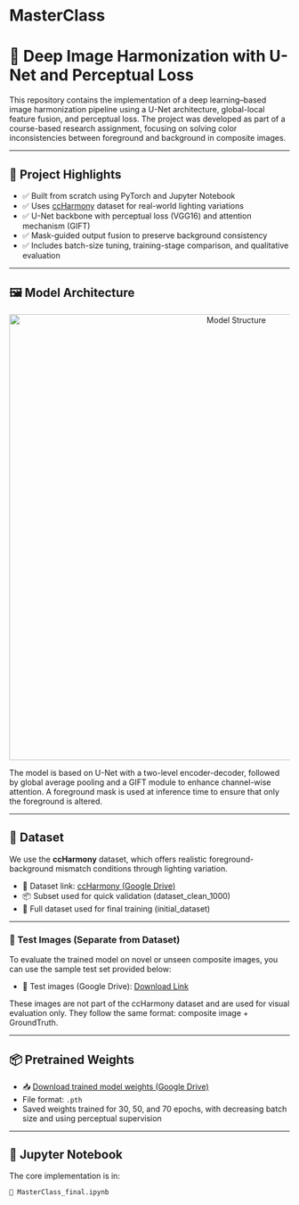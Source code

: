 # MasterClass
# 🎨 Deep Image Harmonization with U-Net and Perceptual Loss

This repository contains the implementation of a deep learning–based image harmonization pipeline using a U-Net architecture, global-local feature fusion, and perceptual loss. The project was developed as part of a course-based research assignment, focusing on solving color inconsistencies between foreground and background in composite images.

---

## 📌 Project Highlights

- ✅ Built from scratch using PyTorch and Jupyter Notebook
- ✅ Uses [ccHarmony](https://github.com/bcmi/ImageHarmonizationDataset-ccHarmony) dataset for real-world lighting variations
- ✅ U-Net backbone with perceptual loss (VGG16) and attention mechanism (GIFT)
- ✅ Mask-guided output fusion to preserve background consistency
- ✅ Includes batch-size tuning, training-stage comparison, and qualitative evaluation

---

## 🖼️ Model Architecture

<div align="center">
  <img src="mastercalss-.drawio.png" alt="Model Structure" width="800"/>
</div>

The model is based on U-Net with a two-level encoder-decoder, followed by global average pooling and a GIFT module to enhance channel-wise attention. A foreground mask is used at inference time to ensure that only the foreground is altered.

---

## 📁 Dataset

We use the **ccHarmony** dataset, which offers realistic foreground-background mismatch conditions through lighting variation.

- 🔗 Dataset link: [ccHarmony (Google Drive)](https://drive.google.com/drive/folders/1ADh3RAN5EKQmeuCtDKtzkl-kJIB4JbAU?usp=drive_link)
- 📦 Subset used for quick validation (dataset_clean_1000)
- 🧪 Full dataset used for final training (initial_dataset)

---

### 📸 Test Images (Separate from Dataset)

To evaluate the trained model on novel or unseen composite images, you can use the sample test set provided below:

- 📁 Test images (Google Drive): [Download Link](https://drive.google.com/drive/folders/1S3UmYg7Dx2bIB9s5P4-QoXFIhHeu2306?usp=sharing)

These images are not part of the ccHarmony dataset and are used for visual evaluation only. They follow the same format: composite image + GroundTruth.

---

## 📦 Pretrained Weights

- 📥 [Download trained model weights (Google Drive)](https://drive.google.com/drive/folders/1NfVQSRNqO-n3ktuQz3pYxS9Bh6TEWzW3?usp=drive_link)
- File format: `.pth`  
- Saved weights trained for 30, 50, and 70 epochs, with decreasing batch size and using perceptual supervision

---

## 📓 Jupyter Notebook

The core implementation is in:

```bash
📘 MasterClass_final.ipynb
